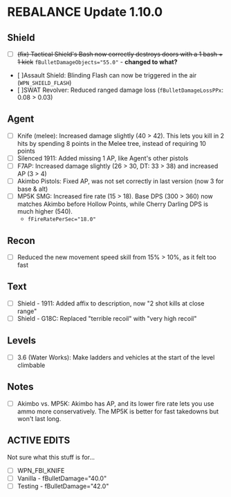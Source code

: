 # REBALANCE Update 1.10.0

## Shield

- [ ] ~~(fix) Tactical Shield's Bash now correctly destroys doors with a 1 bash + 1 kick~~ `fBulletDamageObjects="55.0"` - **changed to what?**
- [ ]Assault Shield: Blinding Flash can now be triggered in the air (`WPN_SHIELD_FLASH`)
- [ ]SWAT Revolver: Reduced ranged damage loss (`fBulletDamageLossPPx`: 0.08 > 0.03)

## Agent

- [ ] Knife (melee): Increased damage slightly (40 > 42). This lets you kill in 2 hits by spending 8 points in the Melee tree, instead of requiring 10 points
- [ ] Silenced 1911: Added missing 1 AP, like Agent's other pistols
- [ ] F7AP: Increased damage slightly (26 > 30, DT: 33 > 38) and increased AP (3 > 4)
- [ ] Akimbo Pistols: Fixed AP, was not set correctly in last version (now 3 for base & alt)
- [ ] MP5K SMG: Increased fire rate (15 > 18). Base DPS (300 > 360) now matches Akimbo before Hollow Points, while Cherry Darling DPS is much higher (540).
  - `fFireRatePerSec="18.0"`

## Recon

- [ ] Reduced the new movement speed skill from 15% > 10%, as it felt too fast


## Text

- [ ] Shield - 1911: Added affix to description, now  "2 shot kills at close range"
- [ ] Shield - G18C: Replaced "terrible recoil" with "very high recoil"

## Levels

- [ ] 3.6 (Water Works): Make ladders and vehicles at the start of the level climbable

## Notes

- [ ] Akimbo vs. MP5K: Akimbo has AP, and its lower fire rate lets you use ammo more conservatively. The MP5K is better for fast takedowns but won't last long.


## ACTIVE EDITS

Not sure what this stuff is for...

- [ ] WPN_FBI_KNIFE
- [ ] Vanilla - fBulletDamage="40.0"
- [ ] Testing - fBulletDamage="42.0"
